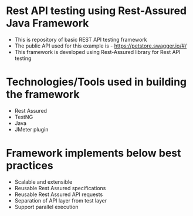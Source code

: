 # Rest API testing using Rest-Assured Java Framework

- This is repository of basic REST API testing framework
- The public API used for this example is - https://petstore.swagger.io/#/
- This framework is developed using Rest-Assured library for Rest API testing

# Technologies/Tools used in building the framework

- Rest Assured
- TestNG
- Java
- JMeter plugin

# Framework implements below best practices

- Scalable and extensible
- Reusable Rest Assured specifications
- Reusable Rest Assured API requests
- Separation of API layer from test layer
- Support parallel execution


